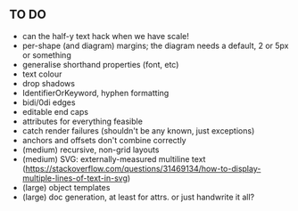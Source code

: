 TO DO
-----

* can the half-y text hack when we have scale!
* per-shape (and diagram) margins; the diagram needs a default, 2 or 5px or something
* generalise shorthand properties (font, etc)
* text colour
* drop shadows
* IdentifierOrKeyword, hyphen formatting
* bidi/0di edges
* editable end caps
* attributes for everything feasible
* catch render failures (shouldn't be any known, just exceptions)
* anchors and offsets don't combine correctly
* (medium) recursive, non-grid layouts
* (medium) SVG: externally-measured multiline text (https://stackoverflow.com/questions/31469134/how-to-display-multiple-lines-of-text-in-svg)
* (large) object templates
* (large) doc generation, at least for attrs. or just handwrite it all?
